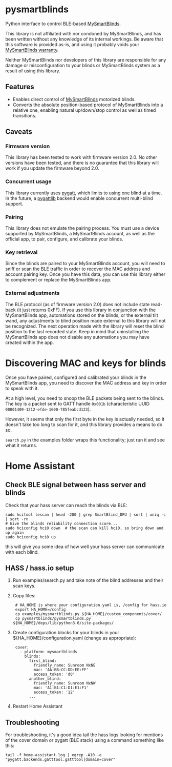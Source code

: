 # pysmartblinds
Python interface to control BLE-based
[MySmartBlinds](https://www.mysmartblinds.com/).

This library is not affiliated with nor condoned by MySmartBlinds, and has been
written without any knowledge of its internal workings. Be aware that this
software is provided as-is, and using it probably voids your [MySmartBlinds
warranty](https://www.mysmartblinds.com/pages/warranty).

Neither MySmartBlinds nor developers of this library are responsible for any
damage or misconfiguration to your blinds or MySmartBlinds system as a result
of using this library.


## Features
 * Enables direct control of [MySmartBlinds](https://www.mysmartblinds.com/)
   motorized blinds.
 * Converts the absolute position-based protocol of MySmartBlinds into a
   relative one, enabling natural up/down/stop control as well as timed
   transitions.


## Caveats

### Firmware version
This library has been tested to work with firmware version 2.0. No other
versions have been tested, and there is no guarantee that this library will work
if you update the firmware beyond 2.0.

### Concurrent usage
This library currently uses [pygatt](https://pypi.org/project/pygatt/), which
limits to using one blind at a time. In the future, a
[pygattlib](https://pypi.org/project/pygattlib/) backend would enable concurrent
multi-blind support.

### Pairing
This library does not emulate the pairing process. You must use a device
supported by MySmartBlinds, a MySmartBlinds account, as well as the official
app, to pair, configure, and calibrate your blinds.

### Key retrieval
Since the blinds are paired to your MySmartBlinds account, you will need to
sniff or scan the BLE traffic in order to recover the MAC address and account
pairing key. Once you have this data, you can use this library either to
complement or replace the MySmartBlinds app.

### External adjustments
The BLE protocol (as of firmware version 2.0) does not include state read-back
(it just returns 0xFF). If you use this library in conjunction with the
MySmartBlinds app, automations stored on the blinds, or the external tilt wand,
any adjustments to blind position made external to this library will not be
recognized. The next operation made with the library will reset the blind
position to the last recorded state. Keep in mind that uninstalling the
MySmartBlinds app does not disable any automations you may have created within
the app.


# Discovering MAC and keys for blinds
Once you have paired, configured and calibrated your blinds in the MySmartBlinds
app, you need to discover the MAC address and key in order to speak with it.

At a high level, you need to snoop the BLE packets being sent to the blinds. The
key is a packet sent to GATT handle `0x001b` (characteristic UUID
`00001409-1212-efde-1600-785feabcd123`).

However, it seems that only the first byte in the key is actually needed, so it
doesn't take too long to scan for it, and this library provides a means to do
so.

`search.py` in the examples folder wraps this functionality; just run it and see
what it returns.

# Home Assistant

## Check BLE signal between hass server and blinds

Check that your hass server can reach the blinds via BLE:

    sudo hcitool lescan | head -200 | grep SmartBlind_DFU | sort | uniq -c | sort -rn
    # Give the blinds reliability connection score...
    sudo hciconfig hci0 down  # the scan can kill hci0, so bring down and up again
    sudo hciconfig hci0 up
this will give you some idea of how well your hass server can communicate with each blind.

## HASS / hass.io setup

1. Run examples/search.py and take note of the blind addresses and their scan keys.

2. Copy files:

        # HA_HOME is where your configuration.yaml is, /config for hass.io
        export HA_HOME=/config
        cp examples/mysmartblinds.py ${HA_HOME}/custom_components/cover/
        cp pysmartblinds/pysmartblinds.py ${HA_HOME}/deps/lib/python3.6/site-packages/

2. Create configuration blocks for your blinds in your ${HA_HOME}/configuration.yaml (change as appropriate):

        cover:
          - platform: mysmartblinds
            blinds:
              first_blind:
                friendly_name: Sunroom NxNE
                mac: 'AA:BB:CC:DD:EE:FF'
                access_token: 'd0'
              another_blind:
                friendly_name: Sunroom NxNW
                mac: 'A1:B1:C1:D1:E1:F1'
                access_token: '12'
              ...

4. Restart Home Assistant

## Troubleshooting

For troubleshooting, it's a good idea tail the hass logs looking for mentions of the cover domain or pygatt (BLE stack) using a command something like this:

    tail -f home-assistant.log | egrep -A10 -e "pygatt.backends.gatttool.gatttool|domain=cover"
